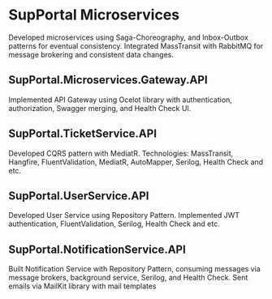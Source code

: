 # SupPortal Microservices
Developed microservices using Saga-Choreography, and Inbox-Outbox patterns for eventual consistency. Integrated MassTransit with RabbitMQ for message brokering and consistent data changes.

## SupPortal.Microservices.Gateway.API
Implemented API Gateway using Ocelot library with authentication, authorization, Swagger merging, and Health Check UI.

## SupPortal.TicketService.API
Developed CQRS pattern with MediatR. Technologies: MassTransit, Hangfire, FluentValidation, MediatR, AutoMapper, Serilog, Health Check and etc.

## SupPortal.UserService.API
Developed User Service using Repository Pattern. Implemented JWT authentication, FluentValidation, Serilog, Health Check and etc.

## SupPortal.NotificationService.API
Built Notification Service with Repository Pattern, consuming messages via message brokers, background service, Serilog, and Health Check. Sent emails via MailKit library with mail templates
